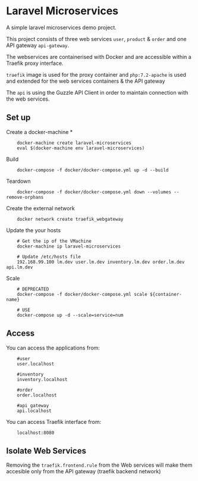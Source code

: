 # Laravel Microservices

A simple laravel microservices demo project.

This project consists of three web services `user`, `product` & `order` and 
one API gateway `api-gateway`.

The webservices are containerised with Docker and are accessible within a
Traefik proxy interface. 

`traefik` image is used for the proxy container and `php:7.2-apache` is used and extended
for the web services containers & the API gateway

The `api` is using the Guzzle API Client in order to maintain connection with the web services.

Set up
------------
Create a docker-machine *
```
    docker-machine create laravel-microservices
    eval $(docker-machine env laravel-microservices)
```

Build
```
    docker-compose -f docker/docker-compose.yml up -d --build
```

Teardown
```
    docker-compose -f docker/docker-compose.yml down --volumes --remove-orphans
```

Create the external network
```
    docker network create traefik_webgateway
```

Update the your hosts
```
    # Get the ip of the VMachine
    docker-machine ip laravel-microservices
    
    # Update /etc/hosts file
    192.168.99.100 lm.dev user.lm.dev inventory.lm.dev order.lm.dev api.lm.dev
```

Scale
```
    # DEPRECATED
    docker-compose -f docker/docker-compose.yml scale ${container-name}
    
    # USE
    docker-compose up -d --scale=service=num
```

Access
------------
You can access the applications from:
```
    #user
    user.localhost
    
    #inventory
    inventory.localhost
    
    #order
    order.localhost
    
    #api gateway
    api.localhost
```

You can access Traefik interface from:
```
    localhost:8080
```

Isolate Web Services
------------
Removing the `traefik.frontend.rule` from the Web services will make
them accesible only from the API gateway (traefik backend network)

